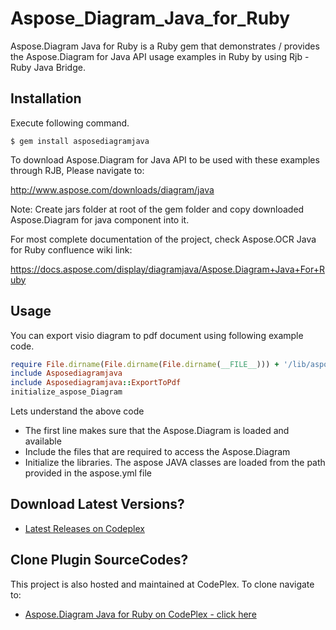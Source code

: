 # Aspose_Diagram_Java_for_Ruby
Aspose.Diagram Java for Ruby is a Ruby gem that demonstrates / provides the Aspose.Diagram for Java API usage examples in Ruby by using Rjb - Ruby Java Bridge.

## Installation

Execute following command.

    $ gem install asposediagramjava

To download Aspose.Diagram for Java API to be used with these examples through RJB, Please navigate to:

http://www.aspose.com/downloads/diagram/java

Note: Create jars folder at root of the gem folder and copy downloaded Aspose.Diagram for java component into it.

For most complete documentation of the project, check Aspose.OCR Java for Ruby confluence wiki link:

https://docs.aspose.com/display/diagramjava/Aspose.Diagram+Java+For+Ruby

## Usage

You can export visio diagram to pdf document using following example code.

```ruby
require File.dirname(File.dirname(File.dirname(__FILE__))) + '/lib/asposediagramjava'
include Asposediagramjava
include Asposediagramjava::ExportToPdf
initialize_aspose_Diagram
```
Lets understand the above code
* The first line makes sure that the Aspose.Diagram is loaded and available 
* Include the files that are required to access the Aspose.Diagram
* Initialize the libraries. The aspose JAVA classes are loaded from the path provided in the aspose.yml file

## Download Latest Versions?

* [Latest Releases on Codeplex](https://asposediagramjavaruby.codeplex.com/)

## Clone Plugin SourceCodes?

This project is also hosted and maintained at CodePlex. To clone navigate to:

* [Aspose.Diagram Java for Ruby on CodePlex - click here](https://asposediagramjavaruby.codeplex.com/SourceControl/latest#README.md)
